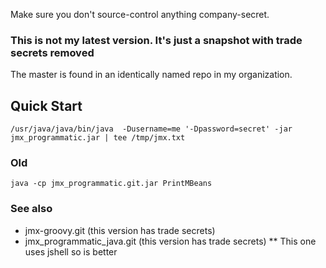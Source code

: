 Make sure you don't source-control anything company-secret.

### This is not my latest version. It's just a snapshot with trade secrets removed
The master is found in an identically named repo in my organization.

## Quick Start

```
/usr/java/java/bin/java  -Dusername=me '-Dpassword=secret' -jar jmx_programmatic.jar | tee /tmp/jmx.txt
```

### Old
```
java -cp jmx_programmatic.git.jar PrintMBeans
```

### See also

* jmx-groovy.git (this version has trade secrets)
* jmx_programmatic_java.git (this version has trade secrets)
** This one uses jshell so is better 
